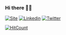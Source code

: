 ### Hi there 👋🏾

[![Site](https://img.shields.io/badge/Site-petersonzeferino-lightgrey)](http://www.petersonzeferino.com/)
[![Linkedin](https://img.shields.io/badge/-LinkedIn-blue)](https://www.linkedin.com/in/petersonzeferino)
[![Twitter](https://img.shields.io/static/v1?label=&message=Twitter&color=9cf)](https://twitter.com/petzeferino)

[![HitCount](http://hits.dwyl.com/petersonzeferino/petersonzeferino.svg)](http://hits.dwyl.com/petersonzeferino/petersonzeferino)

<!--
**petersonzeferino/petersonzeferino** is a ✨ _special_ ✨ repository because its `README.md` (this file) appears on your GitHub profile.

Here are some ideas to get you started:

- 🔭 I’m currently working on ...
- 🌱 I’m currently learning ...
- 👯 I’m looking to collaborate on ...
- 🤔 I’m looking for help with ...
- 💬 Ask me about ...
- 📫 How to reach me: ...
- 😄 Pronouns: ...
- ⚡ Fun fact: ...
-->
